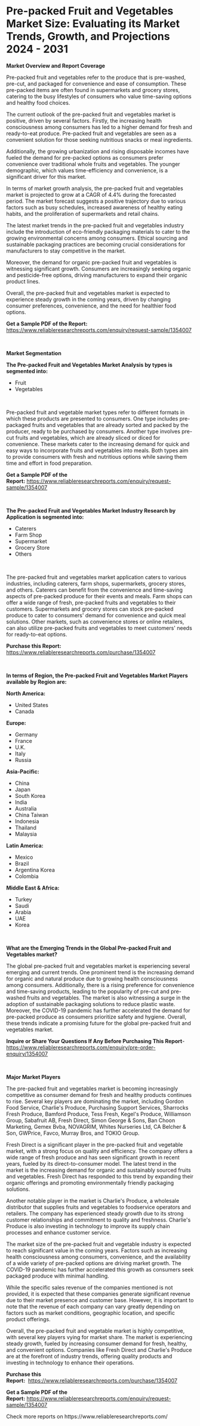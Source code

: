 <p><h1>Pre-packed Fruit and Vegetables Market Size: Evaluating its Market Trends, Growth, and Projections 2024 - 2031</h1></p><p><strong>Market Overview and Report Coverage</strong></p>
<p><p>Pre-packed fruit and vegetables refer to the produce that is pre-washed, pre-cut, and packaged for convenience and ease of consumption. These pre-packed items are often found in supermarkets and grocery stores, catering to the busy lifestyles of consumers who value time-saving options and healthy food choices.</p><p>The current outlook of the pre-packed fruit and vegetables market is positive, driven by several factors. Firstly, the increasing health consciousness among consumers has led to a higher demand for fresh and ready-to-eat produce. Pre-packed fruit and vegetables are seen as a convenient solution for those seeking nutritious snacks or meal ingredients.</p><p>Additionally, the growing urbanization and rising disposable incomes have fueled the demand for pre-packed options as consumers prefer convenience over traditional whole fruits and vegetables. The younger demographic, which values time-efficiency and convenience, is a significant driver for this market.</p><p>In terms of market growth analysis, the pre-packed fruit and vegetables market is projected to grow at a CAGR of 4.4% during the forecasted period. The market forecast suggests a positive trajectory due to various factors such as busy schedules, increased awareness of healthy eating habits, and the proliferation of supermarkets and retail chains.</p><p>The latest market trends in the pre-packed fruit and vegetables industry include the introduction of eco-friendly packaging materials to cater to the growing environmental concerns among consumers. Ethical sourcing and sustainable packaging practices are becoming crucial considerations for manufacturers to stay competitive in the market.</p><p>Moreover, the demand for organic pre-packed fruit and vegetables is witnessing significant growth. Consumers are increasingly seeking organic and pesticide-free options, driving manufacturers to expand their organic product lines.</p><p>Overall, the pre-packed fruit and vegetables market is expected to experience steady growth in the coming years, driven by changing consumer preferences, convenience, and the need for healthier food options.</p></p>
<p><strong>Get a Sample PDF of the Report:</strong> <a href="https://www.reliableresearchreports.com/enquiry/request-sample/1354007">https://www.reliableresearchreports.com/enquiry/request-sample/1354007</a></p>
<p>&nbsp;</p>
<p><strong>Market Segmentation</strong></p>
<p><strong>The Pre-packed Fruit and Vegetables Market Analysis by types is segmented into:</strong></p>
<p><ul><li>Fruit</li><li>Vegetables</li></ul></p>
<p>&nbsp;</p>
<p><p>Pre-packed fruit and vegetable market types refer to different formats in which these products are presented to consumers. One type includes pre-packaged fruits and vegetables that are already sorted and packed by the producer, ready to be purchased by consumers. Another type involves pre-cut fruits and vegetables, which are already sliced or diced for convenience. These markets cater to the increasing demand for quick and easy ways to incorporate fruits and vegetables into meals. Both types aim to provide consumers with fresh and nutritious options while saving them time and effort in food preparation.</p></p>
<p><strong>Get a Sample PDF of the Report:</strong>&nbsp;<a href="https://www.reliableresearchreports.com/enquiry/request-sample/1354007">https://www.reliableresearchreports.com/enquiry/request-sample/1354007</a></p>
<p>&nbsp;</p>
<p><strong>The Pre-packed Fruit and Vegetables Market Industry Research by Application is segmented into:</strong></p>
<p><ul><li>Caterers</li><li>Farm Shop</li><li>Supermarket</li><li>Grocery Store</li><li>Others</li></ul></p>
<p>&nbsp;</p>
<p><p>The pre-packed fruit and vegetables market application caters to various industries, including caterers, farm shops, supermarkets, grocery stores, and others. Caterers can benefit from the convenience and time-saving aspects of pre-packed produce for their events and meals. Farm shops can offer a wide range of fresh, pre-packed fruits and vegetables to their customers. Supermarkets and grocery stores can stock pre-packed produce to cater to consumers' demand for convenience and quick meal solutions. Other markets, such as convenience stores or online retailers, can also utilize pre-packed fruits and vegetables to meet customers' needs for ready-to-eat options.</p></p>
<p><strong>Purchase this Report:</strong>&nbsp; <a href="https://www.reliableresearchreports.com/purchase/1354007">https://www.reliableresearchreports.com/purchase/1354007</a></p>
<p>&nbsp;</p>
<p><strong>In terms of Region, the Pre-packed Fruit and Vegetables Market Players available by Region are:</strong></p>
<p>
    <p> <strong> North America: </strong>
        <ul>
            <li>United States</li>
            <li>Canada</li>
        </ul>
        </p> 
    <p> <strong> Europe: </strong>
        <ul>
            <li>Germany</li>
            <li>France</li>
            <li>U.K.</li>
            <li>Italy</li>
            <li>Russia</li>
        </ul>
        </p> 
    <p> <strong> Asia-Pacific: </strong>
        <ul>
            <li>China</li>
            <li>Japan</li>
            <li>South Korea</li>
            <li>India</li>
            <li>Australia</li>
            <li>China Taiwan</li>
            <li>Indonesia</li>
            <li>Thailand</li>
            <li>Malaysia</li>
        </ul>
        </p> 
    <p> <strong> Latin America: </strong>
        <ul>
            <li>Mexico</li>
            <li>Brazil</li>
            <li>Argentina Korea</li>
            <li>Colombia</li>
        </ul>
        </p> 
    <p> <strong> Middle East & Africa: </strong>
        <ul>
            <li>Turkey</li>
            <li>Saudi</li>
            <li>Arabia</li>
            <li>UAE</li>
            <li>Korea</li>
        </ul>
    </p>
    </p>
<p>&nbsp;</p>
<p><strong>What are the Emerging Trends in the Global Pre-packed Fruit and Vegetables market?</strong></p>
<p><p>The global pre-packed fruit and vegetables market is experiencing several emerging and current trends. One prominent trend is the increasing demand for organic and natural produce due to growing health consciousness among consumers. Additionally, there is a rising preference for convenience and time-saving products, leading to the popularity of pre-cut and pre-washed fruits and vegetables. The market is also witnessing a surge in the adoption of sustainable packaging solutions to reduce plastic waste. Moreover, the COVID-19 pandemic has further accelerated the demand for pre-packed produce as consumers prioritize safety and hygiene. Overall, these trends indicate a promising future for the global pre-packed fruit and vegetables market.</p></p>
<p><strong>Inquire or Share Your Questions If Any Before Purchasing This Report</strong>- <a href="https://www.reliableresearchreports.com/enquiry/pre-order-enquiry/1354007">https://www.reliableresearchreports.com/enquiry/pre-order-enquiry/1354007</a></p>
<p>&nbsp;</p>
<p><strong>Major Market Players</strong></p>
<p><p>The pre-packed fruit and vegetables market is becoming increasingly competitive as consumer demand for fresh and healthy products continues to rise. Several key players are dominating the market, including Gordon Food Service, Charlie's Produce, Purchasing Support Services, Sharrocks Fresh Produce, Bamford Produce, Tess Fresh, Kegel's Produce, Williamson Group, Sabafruit AB, Fresh Direct, Simon George & Sons, Ban Choon Marketing, Gemex Bvba, NOVAGRIM, Whites Nurseries Ltd, CA Belcher & Son, GWPrice, Favco, Murray Bros, and TOKIO Group.</p><p>Fresh Direct is a significant player in the pre-packed fruit and vegetable market, with a strong focus on quality and efficiency. The company offers a wide range of fresh produce and has seen significant growth in recent years, fueled by its direct-to-consumer model. The latest trend in the market is the increasing demand for organic and sustainably sourced fruits and vegetables. Fresh Direct has responded to this trend by expanding their organic offerings and promoting environmentally friendly packaging solutions.</p><p>Another notable player in the market is Charlie's Produce, a wholesale distributor that supplies fruits and vegetables to foodservice operators and retailers. The company has experienced steady growth due to its strong customer relationships and commitment to quality and freshness. Charlie's Produce is also investing in technology to improve its supply chain processes and enhance customer service.</p><p>The market size of the pre-packed fruit and vegetable industry is expected to reach significant value in the coming years. Factors such as increasing health consciousness among consumers, convenience, and the availability of a wide variety of pre-packed options are driving market growth. The COVID-19 pandemic has further accelerated this growth as consumers seek packaged produce with minimal handling.</p><p>While the specific sales revenue of the companies mentioned is not provided, it is expected that these companies generate significant revenue due to their market presence and customer base. However, it is important to note that the revenue of each company can vary greatly depending on factors such as market conditions, geographic location, and specific product offerings.</p><p>Overall, the pre-packed fruit and vegetable market is highly competitive, with several key players vying for market share. The market is experiencing steady growth, fueled by increasing consumer demand for fresh, healthy, and convenient options. Companies like Fresh Direct and Charlie's Produce are at the forefront of industry trends, offering quality products and investing in technology to enhance their operations.</p></p>
<p><strong>Purchase this Report:</strong>&nbsp;&nbsp;<a href="https://www.reliableresearchreports.com/purchase/1354007">https://www.reliableresearchreports.com/purchase/1354007</a></p>
<p></p>
<p><strong>Get a Sample PDF of the Report:</strong>&nbsp;<a href="https://www.reliableresearchreports.com/enquiry/request-sample/1354007">https://www.reliableresearchreports.com/enquiry/request-sample/1354007</a></p>
<p>Check more reports on https://www.reliableresearchreports.com/</p>